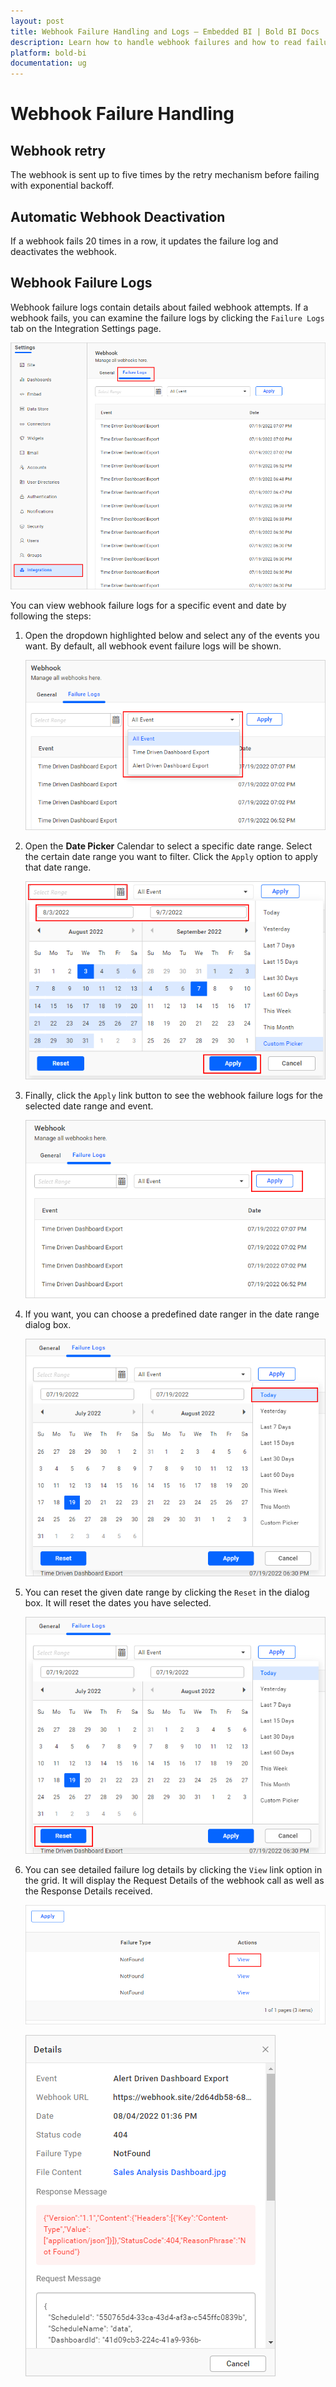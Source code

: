 ```yaml
---
layout: post
title: Webhook Failure Handling and Logs – Embedded BI | Bold BI Docs
description: Learn how to handle webhook failures and how to read failure logs, which can be used to determine the cause of a webhook failure in Bold BI application.
platform: bold-bi
documentation: ug
---
```

# Webhook Failure Handling

## Webhook retry

The webhook is sent up to five times by the retry mechanism before failing with exponential backoff.

## Automatic Webhook Deactivation

If a webhook fails 20 times in a row, it updates the failure log and deactivates the webhook.

## Webhook Failure Logs

Webhook failure logs contain details about failed webhook attempts. If a webhook fails, you can examine the failure logs by clicking the `Failure Logs` tab on the Integration Settings page.

	
![Webhook Failure Logs](/static/assets/site-administration/images/webhook-failure-logs.png#width=60%)

You can view webhook failure logs for a specific event and date by following the steps:

1. Open the dropdown highlighted below and select any of the events you want. By default, all webhook event failure logs will be shown.

    ![Webhook Event Dropdown](/static/assets/site-administration/images/webhook-event-dropdown.png#width=50%)

2. Open the **Date Picker** Calendar to select a specific date range. Select the certain date range you want to filter. Click the `Apply` option to apply that date range.

    ![Webhook Failur Logs Date Range](/static/assets/site-administration/images/webhook-failure-log-date-range-dialog.png#width=50%)

3. Finally, click the `Apply` link button to see the webhook failure logs for the selected date range and event.

    ![Webhook Failure Logs Apply](/static/assets/site-administration/images/webhook-failure-logs-apply.png#width=50%)

4. If you want, you can choose a predefined date ranger in the date range dialog box.

    ![Webhook Failure Logs PreSet Range](/static/assets/site-administration/images/webhook-failure-logs-preset-range.png#width=50%)

5. You can reset the given date range by clicking the `Reset` in the dialog box. It will reset the dates you have selected.

    ![Webhook Failure Logs Reset](/static/assets/site-administration/images/webhook-failure-logs-reset.png#width=50%)
	
6. You can see detailed failure log details by clicking the `View` link option in the grid. It will display the Request Details of the webhook call as well as the Response Details received.

    ![Webhook Failure Logs View](/static/assets/site-administration/images/webhook-failure-logs-view.png#width=50%)

    ![Webhook Failure Logs Details](/static/assets/site-administration/images/webhook-failure-logs-details.png)